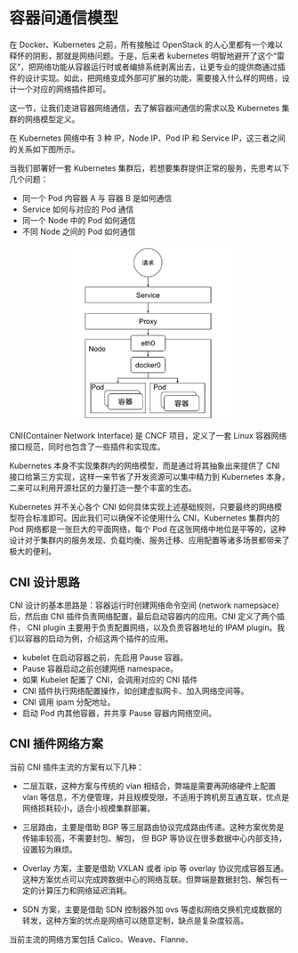 # 容器间通信模型

在 Docker、Kubernetes 之前，所有接触过 OpenStack 的人心里都有一个难以释怀的阴影，那就是网络问题。于是，后来者 kubernetes 明智地避开了这个“雷区”，把网络功能从容器运行时或者编排系统剥离出去，让更专业的提供商通过插件的设计实现。如此，把网络变成外部可扩展的功能，需要接入什么样的网络，设计一个对应的网络插件即可。

这一节，让我们走进容器网络通信，去了解容器间通信的需求以及 Kubernetes 集群的网络模型定义。

在 Kubernetes 网络中有 3 种 IP，Node IP、Pod IP 和 Service IP，这三者之间的关系如下图所示。

当我们部署好一套 Kubernetes 集群后，若想要集群提供正常的服务，先思考以下几个问题：

- 同一个 Pod 内容器 A 与 容器 B 是如何通信
- Service 如何与对应的 Pod 通信
- 同一个 Node 中的 Pod 如何通信
- 不同 Node 之间的 Pod 如何通信 

<div  align="center">
	<img src="../assets/k8s-net.png" width = "300"  align=center />
</div>


CNI(Container Network Interface) 是 CNCF 项目，定义了一套 Linux 容器网络接口规范，同时也包含了一些插件和实现库。

Kubernetes 本身不实现集群内的网络模型，而是通过将其抽象出来提供了 CNI 接口给第三方实现，这样一来节省了开发资源可以集中精力到 Kubernetes 本身，二来可以利用开源社区的力量打造一整个丰富的生态。


Kubernetes 并不关心各个 CNI 如何具体实现上述基础规则，只要最终的网络模型符合标准即可。因此我们可以确保不论使用什么 CNI，Kubernetes 集群内的 Pod 网络都是一张巨大的平面网络，每个 Pod 在这张网络中地位是平等的，这种设计对于集群内的服务发现、负载均衡、服务迁移、应用配置等诸多场景都带来了极大的便利。


## CNI 设计思路

CNI 设计的基本思路是：容器运行时创建网络命令空间 (network namepsace) 后，然后由 CNI 插件负责网络配置，最后启动容器内的应用。CNI 定义了两个插件， CNI plugin 主要用于负责配置网络，以及负责容器地址的 IPAM plugin。我们以容器的启动为例，介绍这两个插件的应用。

- kubelet 在启动容器之前，先启用 Pause 容器。
- Pause 容器启动之前创建网络 namespace。
- 如果 Kubelet 配置了 CNI，会调用对应的 CNI 插件
- CNI 插件执行网络配置操作，如创建虚拟网卡、加入网络空间等。
- CNI 调用 ipam 分配地址。
- 启动 Pod 内其他容器，并共享 Pause 容器内网络空间。

## CNI 插件网络方案

当前 CNI 插件主流的方案有以下几种：

- 二层互联，这种方案与传统的 vlan 相结合，弊端是需要再网络硬件上配置 vlan 等信息，不方便管理，并且规模受限，不适用于跨机房互通互联，优点是网络损耗较小，适合小规模集群部署。

- 三层路由，主要是借助 BGP 等三层路由协议完成路由传递。这种方案优势是传输率较高，不需要封包、解包， 但 BGP 等协议在很多数据中心内部支持，设置较为麻烦。

- Overlay 方案，主要是借助 VXLAN 或者 ipip 等 overlay 协议完成容器互通。 这种方案优点可以完成跨数据中心的网络互联。但弊端是数据封包、解包有一定的计算压力和网络延迟消耗。

- SDN 方案，主要是借助 SDN 控制器外加 ovs 等虚拟网络交换机完成数据的转发，这种方案的优点是网络可以随意定制，缺点是复杂度较高。

当前主流的网络方案包括 Calico、Weave、Flanne、